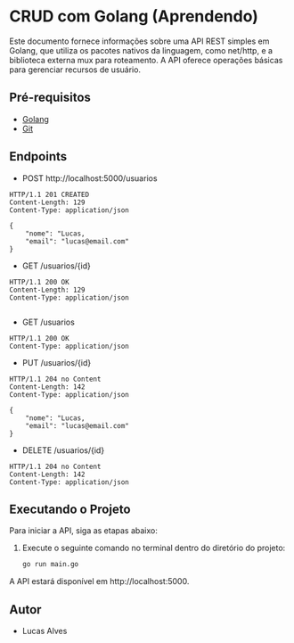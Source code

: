# CRUD com Golang (Aprendendo)

Este documento fornece informações sobre uma API REST simples em Golang, que utiliza os pacotes nativos da linguagem, como net/http, e a biblioteca externa mux para roteamento. A API oferece operações básicas para gerenciar recursos de usuário.

## Pré-requisitos
- [Golang](https://golang.org/doc/install)
- [Git](https://git-scm.com/downloads)

## Endpoints


- POST http://localhost:5000/usuarios
```
HTTP/1.1 201 CREATED
Content-Length: 129
Content-Type: application/json

{
    "nome": "Lucas,
    "email": "lucas@email.com"
}
```

- GET /usuarios/{id}
```
HTTP/1.1 200 OK
Content-Length: 129
Content-Type: application/json
 
```

- GET /usuarios
```
HTTP/1.1 200 OK
Content-Type: application/json

```

- PUT /usuarios/{id}
```
HTTP/1.1 204 no Content
Content-Length: 142
Content-Type: application/json

{
    "nome": "Lucas,
    "email": "lucas@email.com"
}
```

- DELETE /usuarios/{id}
```
HTTP/1.1 204 no Content
Content-Length: 142
Content-Type: application/json

```

## Executando o Projeto

Para iniciar a API, siga as etapas abaixo:

1. Execute o seguinte comando no terminal dentro do diretório do projeto:

   ```bash
   go run main.go
A API estará disponível em http://localhost:5000.

## Autor

- Lucas Alves

